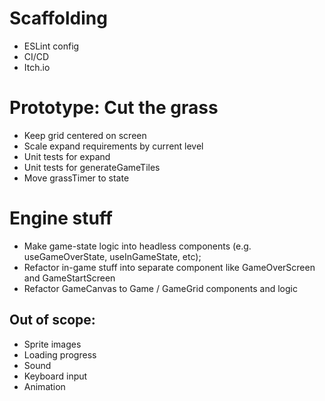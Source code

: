 # Scaffolding

- ESLint config
- CI/CD
- Itch.io

# Prototype: Cut the grass

- Keep grid centered on screen
- Scale expand requirements by current level
- Unit tests for expand
- Unit tests for generateGameTiles
- Move grassTimer to state

# Engine stuff

- Make game-state logic into headless components (e.g. useGameOverState, useInGameState, etc);
- Refactor in-game stuff into separate component like GameOverScreen and GameStartScreen
- Refactor GameCanvas to Game / GameGrid components and logic

## Out of scope:

- Sprite images
- Loading progress
- Sound
- Keyboard input
- Animation
